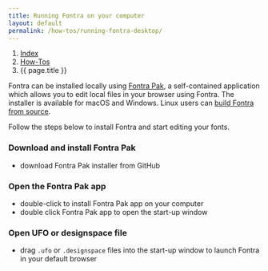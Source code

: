 ```yaml
---
title: Running Fontra on your computer
layout: default
permalink: /how-tos/running-fontra-desktop/
---
```


<nav aria-label="breadcrumb">
  <ol class="breadcrumb small">
    <li class="breadcrumb-item"><a href="/">Index</a></li>
    <li class="breadcrumb-item"><a href="../how-tos">How-Tos</a></li>
    <li class="breadcrumb-item active" aria-current="page">{{ page.title }}</li>
  </ol>
</nav>

Fontra can be installed locally using [Fontra Pak](#), a self-contained application which allows you to edit local files in your browser using Fontra. The installer is available for macOS and Windows. Linux users can [build Fontra from source](#).

Follow the steps below to install Fontra and start editing your fonts.

### Download and install Fontra Pak

- download Fontra Pak installer from GitHub

### Open the Fontra Pak app

- double-click to install Fontra Pak app on your computer
- double click Fontra Pak app to open the start-up window

### Open UFO or designspace file

- drag `.ufo` or `.designspace` files into the start-up window to launch Fontra in your default browser

